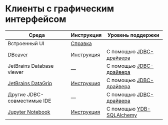 # Клиенты с графическим интерфейсом

|  Среда | Инструкция | Уровень поддержки |
| --- | --- | --- |
| Встроенный UI | [Справка](../../../reference/embedded-ui/index.md) | |
| [DBeaver](https://dbeaver.com)  |  [Инструкция](../dbeaver.md) | C помощью [JDBC-драйвера](https://github.com/ydb-platform/ydb-jdbc-driver/releases)|
| JetBrains Database viewer |  —  | C помощью [JDBC-драйвера](https://github.com/ydb-platform/ydb-jdbc-driver/releases)|
| [JetBrains DataGrip](https://www.jetbrains.com/ru-ru/datagrip/) | [Инструкция](../datagrip.md) | C помощью [JDBC-драйвера](https://github.com/ydb-platform/ydb-jdbc-driver/releases)|
| Другие JDBC-совместимые IDE | — | C помощью [JDBC-драйвера](https://github.com/ydb-platform/ydb-jdbc-driver/releases)|
| [Jupyter Notebook](https://jupyter.org) | [Инструкция](https://github.com/ydb-platform/ydb-sqlalchemy/blob/main/examples/jupyter_notebook/YDB%20SQLAlchemy%20%2B%20Jupyter%20Notebook%20Example.ipynb) | С помощью [YDB-SQLAlchemy](https://github.com/ydb-platform/ydb-sqlalchemy/releases)|
